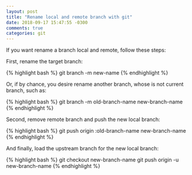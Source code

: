 ```yaml
---
layout: post
title: "Rename local and remote branch with git"
date: 2018-09-17 15:47:55 -0300
comments: true
categories: git
---
```


If you want rename a branch local and remote, follow these steps:<!--more-->

First, rename the target branch:

{% highlight bash %}
git branch -m new-name
{% endhighlight %}

Or, if by chance, you desire rename another branch, whose is not current branch, such as:

{% highlight bash %}
git branch -m old-branch-name new-branch-name
{% endhighlight %}

Second, remove remote branch and push the new local branch:

{% highlight bash %}
git push origin :old-branch-name new-branch-name
{% endhighlight %}

And finally, load the upstream branch for the new local branch:

{% highlight bash %}
git checkout new-branch-name
git push origin -u new-branch-name
{% endhighlight %}



